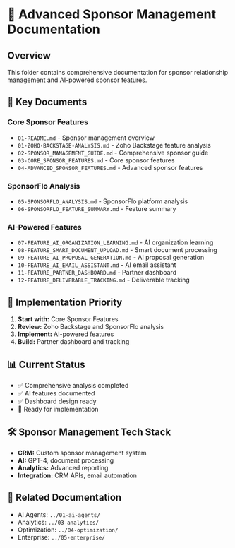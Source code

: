 # 💼 Advanced Sponsor Management Documentation

## Overview
This folder contains comprehensive documentation for sponsor relationship management and AI-powered sponsor features.

## 📁 Key Documents

### Core Sponsor Features
- `01-README.md` - Sponsor management overview
- `01-ZOHO-BACKSTAGE-ANALYSIS.md` - Zoho Backstage feature analysis
- `02-SPONSOR_MANAGEMENT_GUIDE.md` - Comprehensive sponsor guide
- `03-CORE_SPONSOR_FEATURES.md` - Core sponsor features
- `04-ADVANCED_SPONSOR_FEATURES.md` - Advanced sponsor features

### SponsorFlo Analysis
- `05-SPONSORFLO_ANALYSIS.md` - SponsorFlo platform analysis
- `06-SPONSORFLO_FEATURE_SUMMARY.md` - Feature summary

### AI-Powered Features
- `07-FEATURE_AI_ORGANIZATION_LEARNING.md` - AI organization learning
- `08-FEATURE_SMART_DOCUMENT_UPLOAD.md` - Smart document processing
- `09-FEATURE_AI_PROPOSAL_GENERATION.md` - AI proposal generation
- `10-FEATURE_AI_EMAIL_ASSISTANT.md` - AI email assistant
- `11-FEATURE_PARTNER_DASHBOARD.md` - Partner dashboard
- `12-FEATURE_DELIVERABLE_TRACKING.md` - Deliverable tracking

## 🎯 Implementation Priority
1. **Start with:** Core Sponsor Features
2. **Review:** Zoho Backstage and SponsorFlo analysis
3. **Implement:** AI-powered features
4. **Build:** Partner dashboard and tracking

## 📊 Current Status
- ✅ Comprehensive analysis completed
- ✅ AI features documented
- ✅ Dashboard design ready
- 🔄 Ready for implementation

## 🛠️ Sponsor Management Tech Stack
- **CRM:** Custom sponsor management system
- **AI:** GPT-4, document processing
- **Analytics:** Advanced reporting
- **Integration:** CRM APIs, email automation

## 🔗 Related Documentation
- AI Agents: `../01-ai-agents/`
- Analytics: `../03-analytics/`
- Optimization: `../04-optimization/`
- Enterprise: `../05-enterprise/`